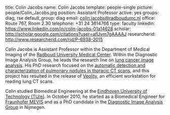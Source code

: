 title: Colin Jacobs
name: Colin Jacobs
template: people-single
picture: people/Colin_Jacobs.jpg
position: Assistant Professor
active: yes
groups: diag, rse
default_group: diag
email: colin.jacobs@radboudumc.nl
office: Route 767, Room 2.30
telephone: +31 24 3614766
type: faculty
linkedin: https://www.linkedin.com/in/colin-jacobs-01a14628
scholar: http://scholar.google.com/citations?user=afUvm7gAAAAJ
researcherid: http://www.researcherid.com/rid/P-6938-2015

Colin Jacobs is Assistant Professor within the Department of Medical Imaging of the <a href="https://www.radboudumc.nl/">Radboud University Medical Center</a>. Within the Diagnostic Image Analysis Group, he leads the research line on [lung cancer image analysis](/research/lung-cancer-image-analysis/). His PhD research focused on the [automatic detection and characterization of pulmonary nodules in thoracic CT scans](/publications/Jaco15b/), and this project has resulted in the release of <a href="http://www.veolity.com">Veolity</a>, an efficient workstation for reading lung CT scans.</p><p> Colin studied Biomedical Engineering at the <a href="http://www.tue.nl">Eindhoven University of Technology (TU/e)</a>. In October 2010, he started as a Biomedical Engineer for <a href="http://www.mevis.fraunhofer.de/">Fraunhofer MEVIS</a> and as a PhD candidate in the <a href="http://diagnijmegen.nl">Diagnostic Image Analysis Group</a> in Nijmegen.
